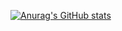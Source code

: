 [![Anurag's GitHub stats](https://github-readme-stats.vercel.app/api?username=RuneYang123)](https://github.com/anuraghazra/github-readme-stats)
